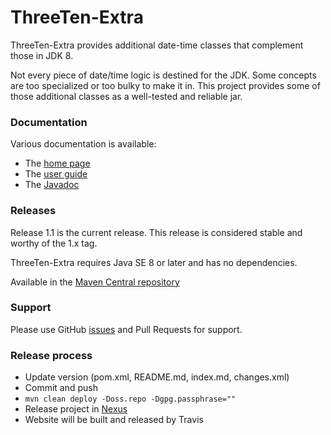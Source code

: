ThreeTen-Extra
==============

ThreeTen-Extra provides additional date-time classes that complement those in JDK 8.

Not every piece of date/time logic is destined for the JDK.
Some concepts are too specialized or too bulky to make it in.
This project provides some of those additional classes as a well-tested and reliable jar.


### Documentation
Various documentation is available:

* The [home page](http://www.threeten.org/threeten-extra/)
* The [user guide](http://www.threeten.org/threeten-extra/userguide.html)
* The [Javadoc](http://www.threeten.org/threeten-extra/apidocs/index.html)


### Releases
Release 1.1 is the current release.
This release is considered stable and worthy of the 1.x tag.

ThreeTen-Extra requires Java SE 8 or later and has no dependencies.

Available in the [Maven Central repository](http://search.maven.org/#artifactdetails|org.threeten|threeten-extra|1.1|jar)


### Support
Please use GitHub [issues](https://github.com/ThreeTen/threeten-extra/issues) and Pull Requests for support.


### Release process

* Update version (pom.xml, README.md, index.md, changes.xml)
* Commit and push
* `mvn clean deploy -Doss.repo -Dgpg.passphrase=""`
* Release project in [Nexus](https://oss.sonatype.org)
* Website will be built and released by Travis

